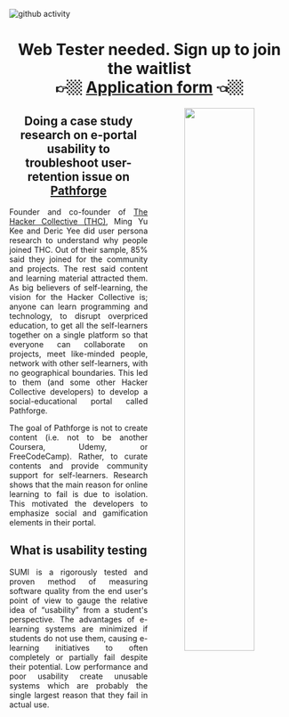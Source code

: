 ![github activity](https://github.com/yuuchin/yuuchin/blob/main/img/Capture.JPG)

<span align="center">
  <h1> Web Tester needed. Sign up to join the waitlist <br>
  👉🏼 <a href="https://forms.gle/sEp5Fp17rYeekMGCA">Application form</a> 👈🏼
  </h1>
  <img align="right" width="50%" src="https://github.com/yuuchin/yuuchin/blob/main/img/Web%20Tester%20needed%20(no%20logo).jpg">
  <h2>Doing a case study research on e-portal usability to troubleshoot user-retention issue on <a href="https://pathforge.co/feed/">Pathforge</a></h2>
  <p align="justify">
  Founder and co-founder of <a href="https://hackercollective.co/">The Hacker Collective (THC)</a>, Ming Yu Kee and Deric Yee did user persona research to understand why people joined THC. Out of their sample, 85% said they joined for the community and projects. The rest said content and learning material attracted them. As big believers of self-learning, the vision for the Hacker Collective is; anyone can learn programming and technology, to disrupt overpriced education, to get all the self-learners together on a single platform so that everyone can collaborate on projects, meet like-minded people, network with other self-learners, with no geographical boundaries. This led to them (and some other Hacker Collective developers) to develop a social-educational portal called Pathforge. 
  </p>
  <p align="justify">
  The goal of Pathforge is not to create content (i.e. not to be another Coursera, Udemy, or FreeCodeCamp). Rather, to curate contents and provide community support for self-learners. Research shows that the main reason for online learning to fail is due to isolation. This motivated the developers to emphasize social and gamification elements in their portal.
  </p>
  <h2>What is usability testing</h2>
  <p align="justify">
  SUMI is a rigorously tested and proven method of measuring software quality from the end user's point of view to gauge the relative idea of “usability” from a student's perspective.
  The advantages of e-learning systems are minimized if students do not use them, causing e-learning initiatives to often completely or partially fail despite their potential. Low performance and poor usability create unusable systems which are probably the single largest reason that they fail in actual use. 
  </p>
  </span>
